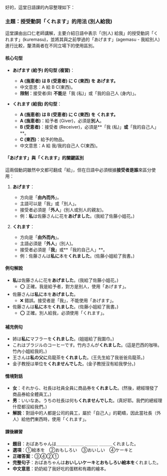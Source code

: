 好的，這堂日語課的內容整理如下：

### **主題：授受動詞「くれます」的用法 (別人給我)**

這堂課由出口仁老師講解，主要介紹日語中表示「(別人) 給我」的授受動詞「くれます」(kuremasu)，並將其與之前學過的「あげます」(agemasu - 我給別人) 進行比較，釐清兩者在不同立場下的使用區別。

#### **核心句型**

*   **あげます (給予) 的句型 (複習)**：
    *   **A (施恵者) は B (受恵者) に C (東西) を あげます。**
    *   中文意思：A 給 B C(東西)。
    *   **限制**：接受者(B) **不能**是「我 (私)」或「我的自己人 (身内)」。

*   **くれます (給我) 的句型**：
    *   **A (施恵者) は B (受恵者) に C (東西) を くれます。**
    *   **A (施恵者)**：給予者 (Giver)，必須是**別人**。
    *   **B (受恵者)**：接受者 (Receiver)，必須是**「我 (私)」**或**「我的自己人」**。
    *   **C (東西)**：給予的物品。
    *   中文意思：A 給 我/我的自己人 C(東西)。

#### **「あげます」與「くれます」的關鍵區別**

這兩個動詞雖然中文都可翻成「給」，但在日語中必須根據**接受者是誰**來區分使用：

1.  **あげます**：
    *   方向是「**由內而外**」。
    *   主語可以是「我」或「別人」。
    *   接受者必須是「**外人**」(別人或別人的親友)。
    *   例：**私**は佐藤さんに花を**あげました**。(我給了佐藤小姐花。)

2.  **くれます**：
    *   方向是「**由外而內**」。
    *   主語必須是「**外人**」(別人)。
    *   接受者必須是「**我**」或**「我的自己人」**。
    *   例：佐藤さんは**私に**本を**くれました**。(佐藤小姐給了我書。)

#### **例句解說**

*   **私**は佐藤さんに花を**あげました**。(我給了佐藤小姐花。)
    *   ⭕️ 正確。我是給予者，對方是別人，使用「あげます」。
*   佐藤さんは**私に**本を**あげました**。
    *   ❌ 錯誤。接受者是「我」，不能使用「あげます」。
*   佐藤さんは**私に**本を**くれました**。(佐藤小姐給了我書。)
    *   ⭕️ 正確。別人給我，必須使用「くれます」。

#### **補充例句**

*   姉は**私に**マフラーを**くれました**。(姐姐給了我圍巾。)
*   これはブラジルのコーヒーです。竹内さんが**くれました**。(這是巴西的咖啡。竹內小姐給我的。)
*   王さんは**私の父に**烏龍茶を**くれました**。(王先生給了我爸爸烏龍茶。)
*   金子教授は単位を**くれませんでした**。(金子教授沒有給我學分。)

#### **情境對話**

*   **女**：それから、社長は社員全員に商品券を**くれました**。(然後，總經理發了商品券給全體員工。)
*   **男**：いいなあ。うちの社長は何も**くれませんでした**。(真好耶。我們的總經理什麼都沒給我們。)
*   **解說**：對話中的人都是公司的員工，屬於「自己人」的範疇，因此當社長（外人）給他們東西時，使用「くれます」。

#### **課後練習**

*   **題目**：おばあちゃんは＿＿＿ ＿＿＿ ＿＿＿ ＿＿＿くれました。
*   **選項**：①絵本を　②おもしろい　③おいしい　④ケーキと
*   **正確答案**：③④②①
*   **完整句子**：おばあちゃんは**おいしいケーキとおもしろい絵本を**くれました。
*   **中文意思**：奶奶給了我好吃的蛋糕和有趣的繪本。    

